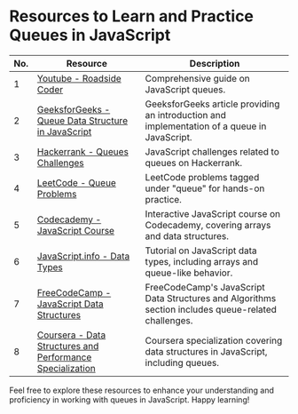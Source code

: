 # Resources to Learn and Practice Queues in JavaScript

| No. | Resource                                           | Description                                                |
|-----|----------------------------------------------------|------------------------------------------------------------|
| 1   | [Youtube - Roadside Coder](https://youtu.be/SktDepxXRdw?feature=shared) | Comprehensive guide on JavaScript queues. |
| 2   | [GeeksforGeeks - Queue Data Structure in JavaScript](https://www.geeksforgeeks.org/implementation-queue-javascript/) | GeeksforGeeks article providing an introduction and implementation of a queue in JavaScript. |
| 3   | [Hackerrank - Queues Challenges](https://www.hackerrank.com/domains/tutorials/10-days-of-javascript) | JavaScript challenges related to queues on Hackerrank. |
| 4   | [LeetCode - Queue Problems](https://leetcode.com/tag/queue/) | LeetCode problems tagged under "queue" for hands-on practice. |
| 5   | [Codecademy - JavaScript Course](https://www.codecademy.com/learn/introduction-to-javascript) | Interactive JavaScript course on Codecademy, covering arrays and data structures. |
| 6   | [JavaScript.info - Data Types](https://javascript.info/types) | Tutorial on JavaScript data types, including arrays and queue-like behavior. |
| 7   | [FreeCodeCamp - JavaScript Data Structures](https://www.freecodecamp.org/learn/) | FreeCodeCamp's JavaScript Data Structures and Algorithms section includes queue-related challenges. |
| 8   | [Coursera - Data Structures and Performance Specialization](https://www.coursera.org/specializations/javascript) | Coursera specialization covering data structures in JavaScript, including queues. |

Feel free to explore these resources to enhance your understanding and proficiency in working with queues in JavaScript. Happy learning!
